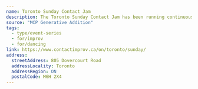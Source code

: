 ```yaml
---
name: Toronto Sunday Contact Jam
description: The Toronto Sunday Contact Jam has been running continuously for 35+ years, celebrating contact improvisation every Sunday from 10:30 am to 1:30 pm. Contact Improvisation is a partner/solo/group-improvised dance style developed in 1972, heavily influenced by Aikido and Modern dance. Regular meetings of contact improvisation dancers take place where dancers of all levels dance and observe. The space at Dovercourt House third floor is described as inspiring - one of the most beautiful dance spaces in North America with lots of natural light and a smooth dance floor.
source: "MCP Generative Addition"
tags:
  - type/event-series
  - for/improv
  - for/dancing
link: https://www.contactimprov.ca/on/toronto/sunday/
address:
  streetAddress: 805 Dovercourt Road
  addressLocality: Toronto
  addressRegion: ON
  postalCode: M6H 2X4
---
```

